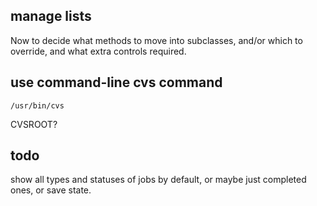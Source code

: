 
## manage lists

Now to decide what methods to move into subclasses, and/or which to override, and what extra controls required.

## use command-line cvs command

    /usr/bin/cvs

CVSROOT?

## todo

show all types and statuses of jobs by default, or maybe just completed ones, or save state.

